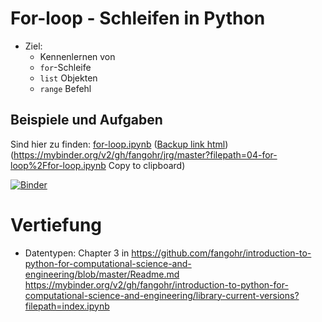 # For-loop - Schleifen in Python

- Ziel:
  - Kennenlernen von
  - `for`-Schleife
  - `list` Objekten
  - `range` Befehl

## Beispiele und Aufgaben

Sind hier zu finden: [for-loop.ipynb](for-loop.ipynb) ([Backup link html](https://nbviewer.jupyter.org/github/fangohr/jrg/blob/master/04-for-loop/04-for-loop.ipynb)) (https://mybinder.org/v2/gh/fangohr/jrg/master?filepath=04-for-loop%2Ffor-loop.ipynb
Copy to clipboard)

[![Binder](https://mybinder.org/badge_logo.svg)](https://mybinder.org/v2/gh/fangohr/jrg/master?filepath=04-for-loop%2Ffor-loop.ipynb)


# Vertiefung

- Datentypen: Chapter 3 in https://github.com/fangohr/introduction-to-python-for-computational-science-and-engineering/blob/master/Readme.md https://mybinder.org/v2/gh/fangohr/introduction-to-python-for-computational-science-and-engineering/library-current-versions?filepath=index.ipynb
